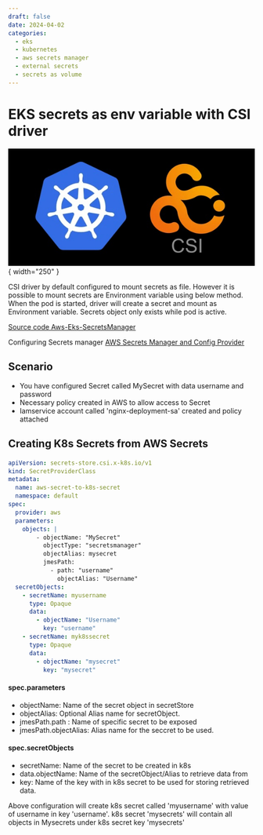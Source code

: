 ```yaml
---
draft: false 
date: 2024-04-02 
categories:
  - eks
  - kubernetes
  - aws secrets manager
  - external secrets
  - secrets as volume
---
```

# EKS secrets as env variable with CSI driver
![alt text](img/kubernetes-csi.jpg "target group status"){ width="250" }

CSI driver by default configured to mount secrets as file. However it is possible to mount secrets are Environment variable using below method. When the pod is started,
driver will create a secret and mount as Environment variable. Secrets object only exists while pod is active.

[ Source code Aws-Eks-SecretsManager](https://github.com/vettom/Aws-Eks-SecretsManager)

Configuring Secrets manager [AWS Secrets Manager and Config Provider](https://github.com/aws/secrets-store-csi-driver-provider-aws#usage)

## Scenario
- You have configured Secret called MySecret with data username and password
- Necessary policy created in AWS to allow access to Secret
- Iamservice account called 'nginx-deployment-sa' created and policy attached

## Creating K8s Secrets from AWS Secrets

```yaml
apiVersion: secrets-store.csi.x-k8s.io/v1
kind: SecretProviderClass
metadata:
  name: aws-secret-to-k8s-secret
  namespace: default
spec:
  provider: aws
  parameters:
    objects: |
        - objectName: "MySecret"
          objectType: "secretsmanager"
          objectAlias: mysecret
          jmesPath:
            - path: "username"
              objectAlias: "Username"
  secretObjects:
    - secretName: myusername
      type: Opaque
      data: 
        - objectName: "Username"
          key: "username"
    - secretName: myk8ssecret
      type: Opaque
      data: 
        - objectName: "mysecret"
          key: "mysecret"

```
#### spec.parameters
  - objectName: Name of the secret object in secretStore
  - objectAlias: Optional Alias name for secretObject.
  - jmesPath.path : Name of specific secret to be exposed
  - jmesPath.objectAlias: Alias name for the seccret to be used.

#### spec.secretObjects
  - secretName: Name of the secret to be created in k8s
  - data.objectName: Name of the secretObject/Alias to retrieve data from
  - key: Name of the key with in k8s secret to be used for storing retrieved data.

  Above configuration will create k8s secret called 'myusername' with value of username in key 'username'. k8s secret 'mysecrets' will contain all objects in Mysecrets under k8s secret key 'mysecrets'
